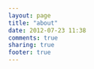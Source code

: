 ```yaml
---
layout: page
title: "about"
date: 2012-07-23 11:38
comments: true
sharing: true
footer: true
---
```

